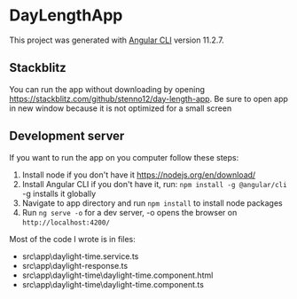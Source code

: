 # DayLengthApp

This project was generated with [Angular CLI](https://github.com/angular/angular-cli) version 11.2.7.

## Stackblitz
You can run the app without downloading by opening https://stackblitz.com/github/stenno12/day-length-app. Be sure to open app in new window because it is not optimized for a small screen

## Development server
If you want to run the app on you computer follow these steps:

1. Install node if you don't have it https://nodejs.org/en/download/
2. Install Angular CLI if you don't have it, run: `npm install -g @angular/cli` -g installs it globally
3. Navigate to app directory and run `npm install` to install node packages
4. Run `ng serve -o` for a dev server, -o opens the browser on `http://localhost:4200/`


Most of the code I wrote is in files: 
* src\app\daylight-time.service.ts
* src\app\daylight-response.ts
* src\app\daylight-time\daylight-time.component.html
* src\app\daylight-time\daylight-time.component.ts
